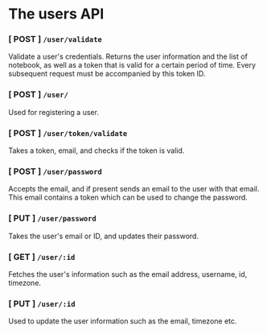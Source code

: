 # The users API

### [ POST ] `/user/validate`

Validate a user's credentials. Returns the user information and the list of notebook, as well as a token that is valid for a certain period of time. Every subsequent request must be accompanied by this token ID.

### [ POST ] `/user/`

Used for registering a user.

### [ POST ] `/user/token/validate`

Takes a token, email, and checks if the token is valid. 

### [ POST ] `/user/password`

Accepts the email, and if present sends an email to the user with that email. This email contains a token which can be used to change the password.

### [ PUT ] `/user/password`

Takes the user's email or ID, and updates their password.

### [ GET ] `/user/:id`

Fetches the user's information such as the email address, username, id, timezone.

### [ PUT ] `/user/:id`

Used to update the user information such as the email, timezone etc.
